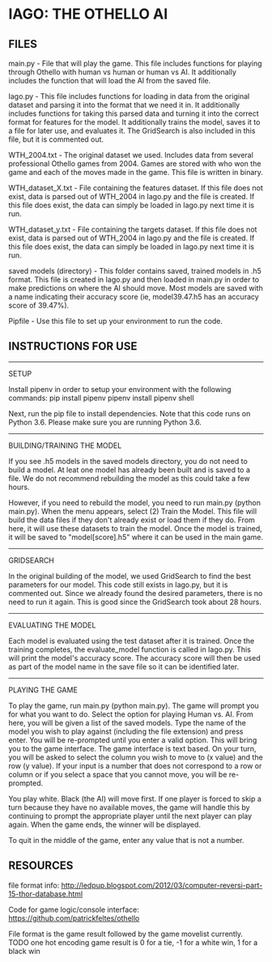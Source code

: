 IAGO: THE OTHELLO AI
====================

FILES
-----

main.py - File that will play the game. This file includes functions for playing through Othello with human vs human or human vs AI. It additionally includes the function that will load the AI from the saved file.

Iago.py - This file includes functions for loading in data from the original dataset and parsing it into the format that we need it in. It additionally includes functions for taking this parsed data and turning it into the correct format for features for the model. It additionally trains the model, saves it to a file for later use, and evaluates it. The GridSearch is also included in this file, but it is commented out.

WTH_2004.txt - The original dataset we used. Includes data from several professional Othello games from 2004. Games are stored with who won the game and each of the moves made in the game. This file is written in binary.

WTH_dataset_X.txt - File containing the features dataset. If this file does not exist, data is parsed out of WTH_2004 in Iago.py and the file is created. If this file does exist, the data can simply be loaded in Iago.py next time it is run.

WTH_dataset_y.txt - File containing the targets dataset. If this file does not exist, data is parsed out of WTH_2004 in Iago.py and the file is created. If this file does exist, the data can simply be loaded in Iago.py next time it is run.

saved models (directory) - This folder contains saved, trained models in .h5 format. This file is created in Iago.py and then loaded in main.py in order to make predictions on where the AI should move. Most models are saved with a name indicating their accuracy score (ie, model39.47.h5 has an accuracy score of 39.47%).

Pipfile - Use this file to set up your environment to run the code.

INSTRUCTIONS FOR USE
--------------------

------------------------------------------------------------------------------------------------

SETUP

Install pipenv in order to setup your environment with the following commands:
    pip install pipenv
    pipenv install
    pipenv shell

Next, run the pip file to install dependencies. Note that this code runs on Python 3.6. Please make sure you are running Python 3.6.

------------------------------------------------------------------------------------------------

BUILDING/TRAINING THE MODEL

If you see .h5 models in the saved models directory, you do not need to build a model. At leat one model has already been built and is saved to a file. We do not recommend rebuilding the model as this could take a few hours.

However, if you need to rebuild the model, you need to run main.py (python main.py). When the menu appears, select (2) Train the Model. This file will build the data files if they don't already exist or load them if they do. From here, it will use these datasets to train the model. Once the model is trained, it will be saved to "model[score].h5" where it can be used in the main game.

------------------------------------------------------------------------------------------------

GRIDSEARCH

In the original building of the model, we used GridSearch to find the best parameters for our model. This code still exists in Iago.py, but it is commented out. Since we already found the desired parameters, there is no need to run it again. This is good since the GridSearch took about 28 hours.

------------------------------------------------------------------------------------------------

EVALUATING THE MODEL

Each model is evaluated using the test dataset after it is trained. Once the training completes, the evaluate_model function is called in Iago.py. This will print the model's accuracy score. The accuracy score will then be used as part of the model name in the save file so it can be identified later.

------------------------------------------------------------------------------------------------

PLAYING THE GAME

To play the game, run main.py (python main.py). The game will prompt you for what you want to do. Select the option for playing Human vs. AI. From here, you will be given a list of the saved models. Type the name of the model you wish to play against (including the file extension) and press enter. You will be re-prompted until you enter a valid option. This will bring you to the game interface. The game interface is text based. On your turn, you will be asked to select the column you wish to move to (x value) and the row (y value). If your input is a number that does not correspond to a row or column or if you select a space that you cannot move, you will be re-prompted. 

You play white. Black (the AI) will move first. If one player is forced to skip a turn because they have no available moves, the game will handle this by continuing to prompt the appropriate player until the next player can play again. When the game ends, the winner will be displayed.

To quit in the middle of the game, enter any value that is not a number.

RESOURCES
---------

file format info: http://ledpup.blogspot.com/2012/03/computer-reversi-part-15-thor-database.html

Code for game logic/console interface: https://github.com/patrickfeltes/othello

File format is the game result followed by the game movelist currently. TODO one hot encoding
game result is 0 for a tie, -1 for a white win, 1 for a black win